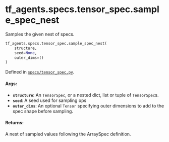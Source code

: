 <div itemscope itemtype="http://developers.google.com/ReferenceObject">
<meta itemprop="name" content="tf_agents.specs.tensor_spec.sample_spec_nest" />
<meta itemprop="path" content="Stable" />
</div>

# tf_agents.specs.tensor_spec.sample_spec_nest

Samples the given nest of specs.

``` python
tf_agents.specs.tensor_spec.sample_spec_nest(
    structure,
    seed=None,
    outer_dims=()
)
```



Defined in [`specs/tensor_spec.py`](https://github.com/tensorflow/agents/tree/master/tf_agents/specs/tensor_spec.py).

<!-- Placeholder for "Used in" -->

#### Args:

* <b>`structure`</b>: An `TensorSpec`, or a nested dict, list or tuple of
      `TensorSpec`s.
* <b>`seed`</b>: A seed used for sampling ops
* <b>`outer_dims`</b>: An optional `Tensor` specifying outer dimensions to add to
    the spec shape before sampling.

#### Returns:

A nest of sampled values following the ArraySpec definition.